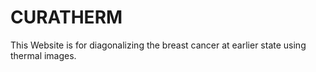 # CURATHERM
This Website is for diagonalizing the breast cancer at earlier state using thermal images. 
